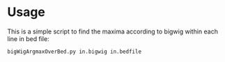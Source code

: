 # Usage
This is a simple script to find the maxima according to bigwig within each line in bed file:

```
bigWigArgmaxOverBed.py in.bigwig in.bedfile
```
